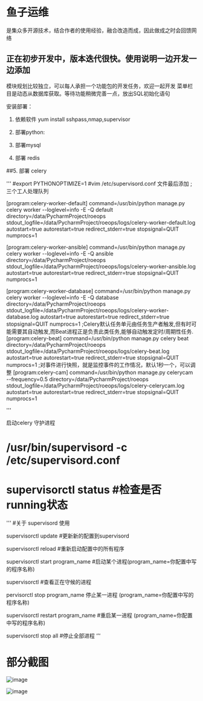 # 鱼子运维
是集众多开源技术，结合作者的使用经验，融合改造而成，因此做成之时会回馈网络


## 正在初步开发中，版本迭代很快。使用说明一边开发一边添加
模块规划比较独立，可以每人承担一个功能包的开发任务，欢迎一起开发
菜单栏目是动态从数据库获取。等待功能稍微完善一点，放出SQL初始化语句




安装部署：
1. 依赖软件
yum install sshpass,nmap,supervisor

2. 部署python:

3. 部署mysql

4. 部署 redis

##5. 部署 celery

'''
 #export PYTHONOPTIMIZE=1
 #vim /etc/supervisord.conf
文件最后添加
;三个工人处理队列

[program:celery-worker-default]
command=/usr/bin/python manage.py celery worker --loglevel=info -E -Q default
directory=/data/PycharmProject/roeops
stdout_logfile=/data/PycharmProject/roeops/logs/celery-worker-default.log
autostart=true
autorestart=true
redirect_stderr=true
stopsignal=QUIT
numprocs=1

[program:celery-worker-ansible]
command=/usr/bin/python manage.py celery worker --loglevel=info -E -Q ansible
directory=/data/PycharmProject/roeops
stdout_logfile=/data/PycharmProject/roeops/logs/celery-worker-ansible.log
autostart=true
autorestart=true
redirect_stderr=true
stopsignal=QUIT
numprocs=1

[program:celery-worker-database]
command=/usr/bin/python manage.py celery worker --loglevel=info -E -Q database
directory=/data/PycharmProject/roeops
stdout_logfile=/data/PycharmProject/roeops/logs/celery-worker-database.log
autostart=true
autorestart=true
redirect_stderr=true
stopsignal=QUIT
numprocs=1
;Celery默认任务单元由任务生产者触发,但有时可能需要其自动触发,而Beat进程正是负责此类任务,能够自动触发定时/周期性任务.
[program:celery-beat]
command=/usr/bin/python manage.py celery beat
directory=/data/PycharmProject/roeops
stdout_logfile=/data/PycharmProject/roeops/logs/celery-beat.log
autostart=true
autorestart=true
redirect_stderr=true
stopsignal=QUIT
numprocs=1
;对事件进行快照，就是监控事件的工作情况，默认1秒一个，可以调整
[program:celery-cam]
command=/usr/bin/python manage.py celerycam --frequency=0.5
directory=/data/PycharmProject/roeops
stdout_logfile=/data/PycharmProject/roeops/logs/celery-celerycam.log
autostart=true
autorestart=true
redirect_stderr=true
stopsignal=QUIT
numprocs=1

'''

启动celery 守护进程
# /usr/bin/supervisord -c /etc/supervisord.conf
# supervisorctl status #检查是否running状态
'''
#关于 supervisord 使用


supervisorctl update #更新新的配置到supervisord

supervisorctl reload #重新启动配置中的所有程序

supervisorctl start program_name #启动某个进程(program_name=你配置中写的程序名称)

supervisorctl #查看正在守候的进程

pervisorctl stop program_name 停止某一进程 (program_name=你配置中写的程序名称)

supervisorctl restart program_name #重启某一进程 (program_name=你配置中写的程序名称)

supervisorctl stop all #停止全部进程
‘’‘
# 部分截图

![image](https://github.com/qingduyu/roe/blob/master/demo_image/login3.gif)


![image](https://github.com/qingduyu/roe/blob/master/demo_image/demo1.jpg)
